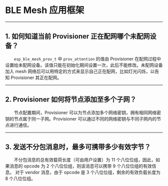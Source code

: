 # BLE Mesh 应用框架

<style>
body {counter-reset: h2}
  h2 {counter-reset: h3}
  h2:before {counter-increment: h2; content: counter(h2) ". "}
  h3:before {counter-increment: h3; content: counter(h2) "." counter(h3) ". "}
  h2.nocount:before, h3.nocount:before, { content: ""; counter-increment: none }
</style>

---

## 如何知道当前 Provisioner 正在配网哪个未配网设备？

&emsp;&emsp;`esp_ble_mesh_prov_t` 中 `prov_attention` 的值由 Provisioner 在配网过程中设置给未配网设备。该值只能在初始化期间设置一次，此后不能修改。未配网设备加入 mesh 网络后可以用特定的方式来显示自己正在配网，比如灯光闪烁，以告知 Provisioner 其正在配网。

---

## Provisioner 如何将节点添加至多个子网？

&emsp;&emsp;节点配置期间，Provisioner 可以为节点添加多个网络密钥，拥有相同网络密钥的节点属于同一子网。Provisioner 可以通过不同的网络密钥与不同子网内的节点进行通信。

---

## 发送不分包消息时，最多可携带多少有效字节？

&emsp;&emsp;不分包消息的总有效载荷长度（可由用户设置）为 11 个八位位组，因此，如果消息的 opcode 为 2 个八位位组，则该消息可以携带 9 个八位位组的有效信息。 对于 vendor 消息，由于 opcode 是 3 个八位位组，剩余的有效负载长度为 8 个八位位组。
